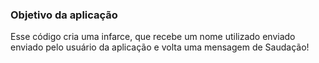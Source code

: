 ### Objetivo da aplicação

Esse código cria uma infarce, que recebe um nome utilizado enviado enviado pelo usuário da aplicação e volta uma mensagem de Saudação! 
